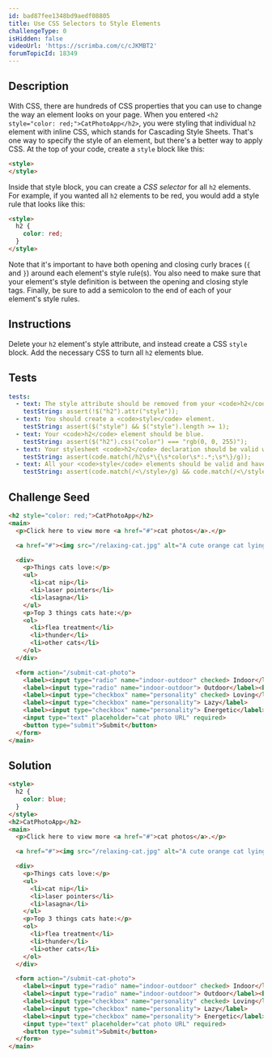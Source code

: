```yaml
---
id: bad87fee1348bd9aedf08805
title: Use CSS Selectors to Style Elements
challengeType: 0
isHidden: false
videoUrl: 'https://scrimba.com/c/cJKMBT2'
forumTopicId: 18349
---
```


## Description
<section id='description'>
With CSS, there are hundreds of CSS properties that you can use to change the way an element looks on your page.
When you entered <code>&#60;h2 style="color: red;"&#62;CatPhotoApp&#60;/h2&#62;</code>, you were styling that individual <code>h2</code> element with inline CSS, which stands for Cascading Style Sheets.
That's one way to specify the style of an element, but there's a better way to apply CSS.
At the top of your code, create a <code>style</code> block like this:

```html
<style>
</style>
```

Inside that style block, you can create a <dfn>CSS selector</dfn> for all <code>h2</code> elements. For example, if you wanted all <code>h2</code> elements to be red, you would add a style rule that looks like this:

```html
<style>
  h2 {
    color: red;
  }
</style>
```

Note that it's important to have both opening and closing curly braces (<code>{</code> and <code>}</code>) around each element's style rule(s). You also need to make sure that your element's style definition is between the opening and closing style tags. Finally, be sure to add a semicolon to the end of each of your element's style rules.
</section>

## Instructions
<section id='instructions'>
Delete your <code>h2</code> element's style attribute, and instead create a CSS <code>style</code> block. Add the necessary CSS to turn all <code>h2</code> elements blue.
</section>

## Tests
<section id='tests'>

```yml
tests:
  - text: The style attribute should be removed from your <code>h2</code> element.
    testString: assert(!$("h2").attr("style"));
  - text: You should create a <code>style</code> element.
    testString: assert($("style") && $("style").length >= 1);
  - text: Your <code>h2</code> element should be blue.
    testString: assert($("h2").css("color") === "rgb(0, 0, 255)");
  - text: Your stylesheet <code>h2</code> declaration should be valid with a semicolon and closing brace.
    testString: assert(code.match(/h2\s*\{\s*color\s*:.*;\s*\}/g));
  - text: All your <code>style</code> elements should be valid and have closing tags.
    testString: assert(code.match(/<\/style>/g) && code.match(/<\/style>/g).length === (code.match(/<style((\s)*((type|media|scoped|title|disabled)="[^"]*")?(\s)*)*>/g) || []).length);

```

</section>

## Challenge Seed
<section id='challengeSeed'>

<div id='html-seed'>

```html
<h2 style="color: red;">CatPhotoApp</h2>
<main>
  <p>Click here to view more <a href="#">cat photos</a>.</p>

  <a href="#"><img src="/relaxing-cat.jpg" alt="A cute orange cat lying on its back."></a>

  <div>
    <p>Things cats love:</p>
    <ul>
      <li>cat nip</li>
      <li>laser pointers</li>
      <li>lasagna</li>
    </ul>
    <p>Top 3 things cats hate:</p>
    <ol>
      <li>flea treatment</li>
      <li>thunder</li>
      <li>other cats</li>
    </ol>
  </div>

  <form action="/submit-cat-photo">
    <label><input type="radio" name="indoor-outdoor" checked> Indoor</label>
    <label><input type="radio" name="indoor-outdoor"> Outdoor</label><br>
    <label><input type="checkbox" name="personality" checked> Loving</label>
    <label><input type="checkbox" name="personality"> Lazy</label>
    <label><input type="checkbox" name="personality"> Energetic</label><br>
    <input type="text" placeholder="cat photo URL" required>
    <button type="submit">Submit</button>
  </form>
</main>
```

</div>



</section>

## Solution
<section id='solution'>

```html
<style>
  h2 {
    color: blue;
  }
</style>
<h2>CatPhotoApp</h2>
<main>
  <p>Click here to view more <a href="#">cat photos</a>.</p>

  <a href="#"><img src="/relaxing-cat.jpg" alt="A cute orange cat lying on its back."></a>

  <div>
    <p>Things cats love:</p>
    <ul>
      <li>cat nip</li>
      <li>laser pointers</li>
      <li>lasagna</li>
    </ul>
    <p>Top 3 things cats hate:</p>
    <ol>
      <li>flea treatment</li>
      <li>thunder</li>
      <li>other cats</li>
    </ol>
  </div>

  <form action="/submit-cat-photo">
    <label><input type="radio" name="indoor-outdoor" checked> Indoor</label>
    <label><input type="radio" name="indoor-outdoor"> Outdoor</label><br>
    <label><input type="checkbox" name="personality" checked> Loving</label>
    <label><input type="checkbox" name="personality"> Lazy</label>
    <label><input type="checkbox" name="personality"> Energetic</label><br>
    <input type="text" placeholder="cat photo URL" required>
    <button type="submit">Submit</button>
  </form>
</main>
```

</section>
